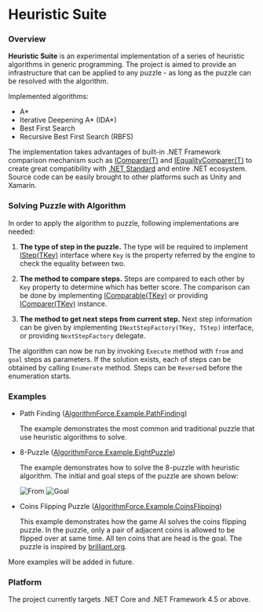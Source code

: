 # Heuristic Suite

### Overview

**Heuristic Suite** is an experimental implementation of a series of heuristic algorithms in generic programming. The project is aimed to provide an infrastructure that can be applied to any puzzle - as long as the puzzle can be resolved with the algorithm.

Implemented algorithms:

* A\*
* Iterative Deepening A\* (IDA\*)
* Best First Search
* Recursive Best First Search (RBFS)

The implementation takes advantages of built-in .NET Framework comparison mechanism such as [IComparer(T)](https://msdn.microsoft.com/en-us/library/8ehhxeaf.aspx) and [IEqualityComparer(T)](https://msdn.microsoft.com/en-us/library/ms132151.aspx) to create great compatibility with [.NET Standard](https://github.com/dotnet/standard) and entire .NET ecosystem. Source code can be easily brought to other platforms such as Unity and Xamarin. 


### Solving Puzzle with Algorithm 

In order to apply the algorithm to puzzle, following implementations are needed:

1. **The type of step in the puzzle.** The type will be required to implement [IStep(TKey)](https://github.com/rvhuang/heuristic-suite/blob/master/AlgorithmForce.HeuristicSuite/IStep.cs) interface where `Key` is the property referred by the engine to check the equality between two.

2. **The method to compare steps.** Steps are compared to each other by `Key` property to determine which has better score. The comparison can be done by implementing [IComparable(TKey)](https://msdn.microsoft.com/en-us/library/4d7sx9hd.aspx) or providing [IComparer(TKey)](https://msdn.microsoft.com/en-us/library/8ehhxeaf.aspx) instance.

3. **The method to get next steps from current step.** Next step information can be given by implementing `INextStepFactory(TKey, TStep)` interface, or providing `NextStepFactory` delegate.

The algorithm can now be run by invoking `Execute` method with `from` and `goal` steps as parameters. If the solution exists, each of steps can be obtained by calling `Enumerate` method. Steps can be `Reverse`d before the enumeration starts.

### Examples

* Path Finding ([AlgorithmForce.Example.PathFinding](https://github.com/rvhuang/heuristic-suite/tree/master/AlgorithmForce.Example.PathFinding))

    The example demonstrates the most common and traditional puzzle that use heuristic algorithms to solve.

* 8-Puzzle ([AlgorithmForce.Example.EightPuzzle](https://github.com/rvhuang/heuristic-suite/tree/master/AlgorithmForce.Example.EightPuzzle))

    The example demonstrates how to solve the 8-puzzle with heuristic algorithm. The initial and goal steps of the puzzle are shown below:

    ![From](http://www.8puzzle.com/images/8_puzzle_start_state_a.png)
    ![Goal](http://www.8puzzle.com/images/8_puzzle_goal_state_a.png)

* Coins Flipping Puzzle ([AlgorithmForce.Example.CoinsFlipping](https://github.com/rvhuang/heuristic-suite/tree/master/AlgorithmForce.Example.CoinsFlipping))

    This example demonstrates how the game AI solves the coins flipping puzzle. In the puzzle, only a pair of adjacent coins is allowed to be flipped over at same time. All ten coins that are head is the goal. The puzzle is inspired by [brilliant.org](https://brilliant.org/practice/flipping-pairs/?chapter=introduction-to-joy).

More examples will be added in future.

### Platform

The project currently targets .NET Core and .NET Framework 4.5 or above.
